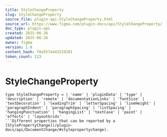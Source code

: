 ```yaml
---
title: StyleChangeProperty
slug: StyleChangeProperty
source_file: plugin-api-StyleChangeProperty.html
source_url: https://www.figma.com/plugin-docs/api/StyleChangeProperty/
doc_type: plugin-api
created: 2025-06-26
updated: 2025-06-26
owner: figma
version: 1.0
content_hash: f0a557e441519101
token_count: 123
---
```

# StyleChangeProperty

```
type StyleChangeProperty = | 'name' | 'pluginData' | 'type' | 'description' | 'remote' | 'documentationLinks' | 'fontSize' | 'textDecoration' | 'leadingTrim' | 'letterSpacing' | 'lineHeight' | 'paragraphIndent' | 'paragraphSpacing' | 'listSpacing' | 'hangingPunctuation' | 'hangingList' | 'textCase' | 'paint' | 'effects' | 'layoutGrids'
```Different properties that can be reported by a [StylePropertyChange](/plugin-docs/api/DocumentChange/#stylepropertychange).
